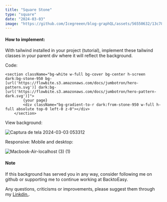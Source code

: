 ```yaml
---
title: "Square Stone"
type: "square"
date: "2024-03-03"
image: "https://github.com/Icegreeen/blog-graphQL/assets/56550632/13c78cf0-209a-4054-958c-7c9693663e5b"
---
```

#### How to implement:

With tailwind installed in your project (tutorial), implement these tailwind classes in your parent div where it will reflect the background.

Code:

```
<section className="bg-white w-full bg-cover bg-center h-screen dark:bg-stone-950 bg-[url('https://flowbite.s3.amazonaws.com/docs/jumbotron/hero-pattern.svg')] dark:bg-[url('https://flowbite.s3.amazonaws.com/docs/jumbotron/hero-pattern-dark.svg')]">
        {your page}
        <div className="bg-gradient-to-r dark:from-stone-950 w-full h-full absolute top-0 left-0 z-0"></div>
    </section>
```

View background:

![Captura de tela 2024-03-03 053312](https://github.com/Icegreeen/blog-graphQL/assets/56550632/4200f84b-9a19-4e0a-95b1-91598386de6b)

Responsive: Mobile and desktop:

![Macbook-Air-localhost (3) (1)](https://github.com/Icegreeen/blog-graphQL/assets/56550632/be152575-6494-4b8d-9bca-773062f28c45)


#### Note

If this background has served you in any way, consider following me on github or supporting me to continue working at BacktoEasy.

Any questions, criticisms or improvements, please suggest them through my [Linkdin.](https://www.linkedin.com/in/flavioaquila/).
